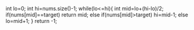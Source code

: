 int lo=0;
int hi=nums.size()-1;
while(lo<=hi){
int mid=lo+(hi-lo)/2;
if(nums[mid]==target)
return mid;
else if(nums[mid]>target)
hi=mid-1;
else
lo=mid+1;
}
return -1;